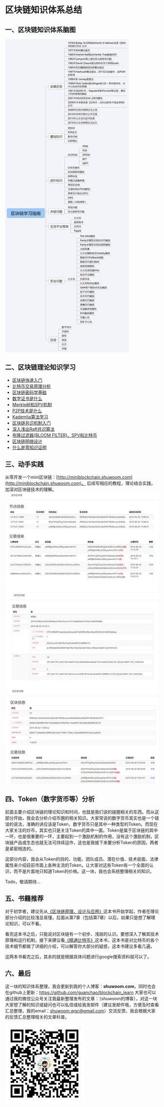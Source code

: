 # 区块链知识体系总结

## 一、区块链知识体系脑图


![mind](mind.png)


## 二、区块链理论知识学习

* [区块链快速入门](https://shuwoom.com/?p=403)
* [比特币交易原理分析](https://shuwoom.com/?p=430)
* [区块链密码学基础](https://shuwoom.com/?p=643)
* [数字证书是什么](https://shuwoom.com/?p=672)
* [Merkle树和SPV机制](https://shuwoom.com/?p=692)
* [P2P技术是什么](https://shuwoom.com/?p=721)
* [Kademlia算法学习](https://shuwoom.com/?p=813)
* [区块链共识机制入门 ](https://shuwoom.com/?p=798)
* [深入浅出Raft共识算法](https://shuwoom.com/?p=826)
* [布隆过滤器(BLOOM FILTER)、SPV和比特币](https://shuwoom.com/?p=857)
* [区块链网络设计](https://shuwoom.com/?p=449)
* [什么是零知识证明](https://shuwoom.com/?p=947)

## 三、动手实践

从零开发一个mini区块链：[http://miniblockchain.shuwoom.com](http://miniblockchain.shuwoom.com)。
后续写相应的教程，理论结合实践，加深对区块链技术的理解。
![miniblockchain1](miniblockchain1.jpg)
![miniblockchain1](miniblockchain2.jpg)
![miniblockchain1](miniblockchain3.jpg)

## 四、Token（数字货币等）分析

前面主要介绍区块链的理论知识和时间，也就是我们说的链圈相关的东西。而从这部分开始，我会去分析介绍币圈的相关知识。大家常说的数字货币其实也是一个错误的说法，准确的讲应该是Token，数字货币只是其中一种类型的Token。而现在大家关注的炒币，其实也只是关注Token的其中一面。Token是属于区块链的其中一环，也是很重要的一环，主要起到一个激励机制的作用，没有这个激励机制，区块链产品或生态也就无法可持续运作，这也是我接下来要分析Token的原因，两者是紧密相连的。

这部分内容，我会从Token的目的、功能、团队成员、潜在价值、技术层面、法律属性来介绍目前市面上各种主流的Token。让大家对这些Token有一个全面的认识，而不是片面地只知道Token的价格。这一块，我也会系统整理相关的知识。

Todo，敬请期待…

## 五、书籍推荐

对于初学者，建议先从[《区块链原理、设计与应用》](https://union-click.jd.com/jdc?d=N7O7sT)这本书开始学起，作者在理论部分介绍的比较浅显易懂，后面从第7章（包括第7章）以后，如果只是想了解理论知识，可以不看。

看完这本书之后，只能说对区块链有一个初步、浅层的认识。要想深入了解其技术原理和运行机制，接下来建议看[《精通比特币》](http://book.8btc.com/masterbitcoin2cn)这本书，这本书是对比特币的各个技术细节都做了详细的介绍，可以解答你大部分的疑惑，这本书建议多看几遍。

这两本书看完之后，其余的就是根据具体问题进行google搜索资料就可以了。

## 六、最后
这一块的知识体系整理，我会更新到我的个人博客：**shuwoom.com**，同时也会在github上更新：https://github.com/guanchao/blockchain_learn
大家也可以通过我的微信公众号关注我最新整理发布的文章：（shuwoom的博客），对这一块大家想了解的知识或疑问也可以私信或给我发邮件（建议发邮件哦，方便及时查看汇总整理，我的email：shuwoom.wgc@gmail.com）交流反馈，我会根据大家的反馈汇总整理相关的文章科普。


![wechat](wechat.jpg)
